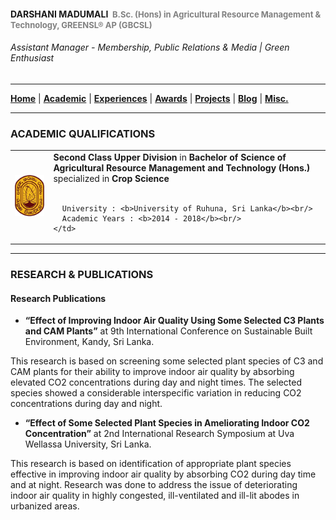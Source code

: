 <!-- Global site tag (gtag.js) - Google Analytics -->
<script async src="https://www.googletagmanager.com/gtag/js?id=UA-69533863-12"></script>
<script>
  window.dataLayer = window.dataLayer || [];
  function gtag(){dataLayer.push(arguments);}
  gtag('js', new Date());

  gtag('config', 'UA-69533863-12');
</script>

#### DARSHANI MADUMALI &nbsp;<span style="color: gray; font-size: small;">B.Sc. (Hons) in Agricultural Resource Management & Technology, GREENSL® AP (GBCSL)</span>
###### Assistant Manager - Membership, Public Relations & Media | Green Enthusiast

---

[**Home**](../README.md) |
[**Academic**](./academic.md) |
[**Experiences**](./experiences.md) |
[**Awards**](./awards.md) |
[**Projects**](./projects.md) |
[**Blog**](https://medium.com/@ldclakmal) |
[**Misc.**](./misc.md)

---

### ACADEMIC QUALIFICATIONS

<table>
  <tr>
    <td><img src="../images/uor.png" width="125"></td>
    <td>
      <b>Second Class Upper Division</b> in <b>Bachelor of Science of Agricultural Resource Management and Technology (Hons.)</b>
      specialized in <b>Crop Science</b><br/><br/>

      University : <b>University of Ruhuna, Sri Lanka</b><br/>
      Academic Years : <b>2014 - 2018</b><br/>
    </td>
  </tr>
</table>

---

### RESEARCH & PUBLICATIONS

#### Research Publications

- **“Effect of Improving Indoor Air Quality Using Some Selected C3 Plants and CAM Plants”** at 9th International Conference on Sustainable Built Environment, Kandy, Sri Lanka.

This research is based on screening some selected plant species of C3 and CAM plants for  their ability to improve indoor air quality by absorbing elevated CO2 concentrations during day and night times. The selected species showed a considerable interspecific variation in reducing CO2 concentrations during day and night.

- **“Effect of Some Selected Plant Species in Ameliorating Indoor CO2 Concentration”** at 2nd International Research Symposium at Uva Wellassa University, Sri Lanka.

This research is based on identification of appropriate plant species effective in improving indoor air quality by absorbing CO2 during day time and at night. Research was done to address the issue of deteriorating indoor air quality in highly congested, ill-ventilated and ill-lit abodes in urbanized areas.

